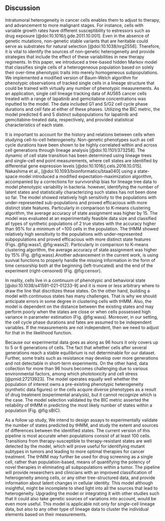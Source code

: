 ## Discussion

<!-- Big picture: Importance of this study -->
Intratumoral heterogeneity in cancer cells enables them to adjust to therapy, and advancement to more malignant stages. For instance, cells with variable growth rates have different susceptibility to estressors such as drug exposure [@doi:10.1016/j.gde.2011.10.001]. Even in the absence of genetic mutations, non-genetic stable variants that are heritable could serve as substrates for natural selection [@doi:10.1038/nrg2556]. Therefore, it is vital to identify the sources of non-genetic heterogeneity and provide strategies that include the effect of these variabilities in new therapy regiments. In this paper, we introduced a tree-based hidden Markov model that classifies single cells of a heterogeneous population based on solely their over-time phenotypic traits into merely homogeneous subpopulations. We implemented a modified version of Baum-Welch algorithm for phenotypic observations of tracked single cells in a lineage structure that could be trained with virtually any number of phenotypic measurements. As an application, single cell lineage tracking data of AU565 cancer cells treated with a range of lapatinib and gemcitabine concentrations was inputted to the model. The data included G1 and S/G2 cell cycle phase durations and cell fate at either of these phases. Utilizing the BIC metric, the model predicted 6 and 5 distinct subpopulations for lapatinib and gemcitabine-treated data, respectively, and provided statistical characteristics of each state.

<!-- additional findings and how this fits to existing literature -->
It is important to account for the history and relations between cells when studying cell-to-cell heterogeneity. Non-genetic phenotypes such as cell cycle durations have been shown to be highly correlated within and across cell generations through lineage analysis [@doi:10.1101/373258]. The dynamic of cell state transition has been determined using lineage trees and single-cell end point measurements, where cell states are identified by differential gene expression levels [@doi:10.1016/j.cels.2016.10.015].
Nakashima et al., [@doi:10.1093/bioinformatics/btaa040] using a state-space model introduced a modified expectation-maximization algorithm, accompanied by a corrections for survivorship bias for lineage tree data to model phenotypic variability in bacteria. however, identifying the number of latent states and statistically characterizing such states has not been done so far.
The model showed relatively high sensitivity to the populations with under-represented sub-populations and proved efficacious with more distinct state features. Particularly in comparison to K-means clustering algorithm, the average accuracy of state assignment was higher by $15%$. The model was evaluated at an experimentally feasible data size and classified all types of synthetic populations of 2 true states with the accuracy higher than 95% for a minimum of ~100 cells in the population. The tHMM showed relatively high sensitivity to the populations with under-represented subpopulations and proved efficacious with more distinct state features (Figs. @fig:wass1, @fig:wass2). Particularly in comparison to K-means clustering algorithm, the average accuracy of state assignment was higher by 15% (Fig. @fig:wass).Another advancement in the current work, is using suvival functions to properly handle the missing information in the form of time censorship both at the beginning (left-truncated) and the end of the experiment (right-censored) (Fig. @fig:censor).
<!-- critical analysis of our findings and limitations of the study -->
In reality, cells live in a continuum of phenotypic and behavioral state [@doi:10.1038/s41591-021-01233-9] and it is more or less arbitrary where to draw the line that discritizes these states. On the other hand, building a model with continuous states has many challenges. That is why we should anticipate errors in some degree in clustering cells with tHMM. Also, the model is dependent on the distance between the existing states and may perform poorly when the states are close or when cells possessed high variance in parameter estimation (Fig. @fig:wass). Moreover, in our setting, the cell cycle phase durations and fates are assumed to be independent variables. If the measurements are not independent, then we need to adjust for that in the likelihood function.

Because our experimental data goes as along as 96 hours it only covers up to 5 or 6 generations of cells. The fact that whether cells after several generations reach a stable equilibrium is not determinable for our dataset. Further, some traits such as resistance may develop over more generations and not detectable in short-term experiments. On the other hand, data collection for more than 96 hours becomes challenging due to various environmental factors, among which phototoxicity and cell stress [@pmid:27213923]. The model operates equally well whether the population of interest owns a pre-existing phenotypic heterogeneity (synthetic data figures) or the cells acquire diverse phenotypes as a result of drug treatment (experimental analysis), but it cannot recognize which is the case. The model selection validated by the BIC metric asserted the reliability of tHMM in predicting the most likely number of states within a population (Fig. @fig:sBIC).
<!-- future directions -->
As a follow up study, We intend to design assays to experimentally validate the number of states predicted by tHMM, and study the extent and sources of differences between the identified states. The current version of this pipeline is most accurate when populations consist of at least 100 cells. Transitions from therapy-susceptible to therapy-resistant states are well detected by the model, which will prove useful for identifying mutant subtypes in tumors and leading to more optimal therapies for cancer treatment. The tHMM may further be used for drug screening as a single cell, rather than population-based, means of quantifying the potency of novel therapies in eliminating all subpopulations within a tumor. The pipeline will provide researchers and clinicians with an improved classification of heterogeneity among cells, or any other tree-structured data, and provide information about latent changes in cellular identity.
This model although insightful, might be incomplete to shed light into all the sources that lead to heterogeneity. Upgrading the model or integrating it with other studies such that it could also take genetic sources of variations into account, would be even more useful.
This model is applicable not only for single-cell lineage data, but also to any other type of lineage data to cluster the individual elements based on their measurements.
